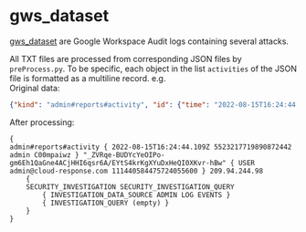 # gws_dataset
[gws_dataset](https://github.com/invictus-ir/gws_dataset) are Google Workspace Audit logs containing several attacks.

All TXT files are processed from corresponding JSON files by `preProcess.py`. To be specific, each object in the list `activities` of the JSON file is formatted as a multiline record.
e.g.   
Original data:
```json
{"kind": "admin#reports#activity", "id": {"time": "2022-08-15T16:24:44.109Z", "uniqueQualifier": "5523217719890872442", "applicationName": "admin", "customerId": "C00mpaiwz"}, "etag": "\"_ZVRqe-BUDYcYeOIPo-gm6Eh1QaGne4ACjHHI6qsr6A/EYtS4krKgXYuDxHeQI0XKvr-hBw\"", "actor": {"callerType": "USER", "email": "admin@cloud-response.com", "profileId": "111440584475724055600"}, "ipAddress": "209.94.244.98", "events": [{"type": "SECURITY_INVESTIGATION", "name": "SECURITY_INVESTIGATION_QUERY", "parameters": [{"name": "INVESTIGATION_DATA_SOURCE", "value": "ADMIN LOG EVENTS"}, {"name": "INVESTIGATION_QUERY", "value": "(empty)"}]}]}
```
After processing:
```
{
admin#reports#activity { 2022-08-15T16:24:44.109Z 5523217719890872442 admin C00mpaiwz } "_ZVRqe-BUDYcYeOIPo-gm6Eh1QaGne4ACjHHI6qsr6A/EYtS4krKgXYuDxHeQI0XKvr-hBw" { USER admin@cloud-response.com 111440584475724055600 } 209.94.244.98
	{
	SECURITY_INVESTIGATION SECURITY_INVESTIGATION_QUERY
		{ INVESTIGATION_DATA_SOURCE ADMIN LOG EVENTS }
		{ INVESTIGATION_QUERY (empty) }
	}
}
```